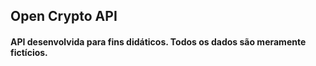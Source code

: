 ## Open Crypto API

#### API desenvolvida para fins didáticos. Todos os dados são meramente fictícios.
